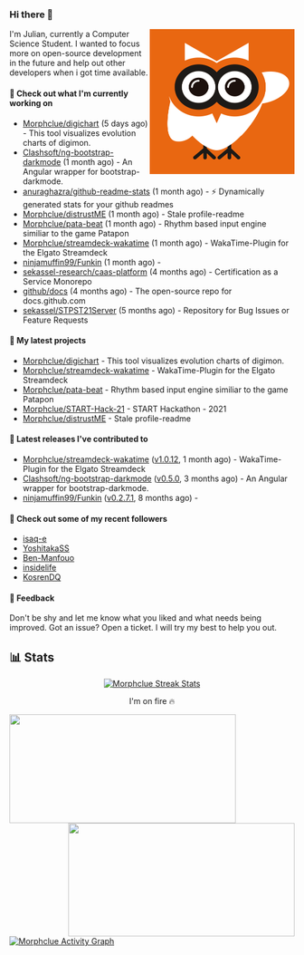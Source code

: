 ### Hi there 👋


<img align="right" src="https://github.com/Morphclue/Morphclue/blob/master/assets/animated-logo.gif" alt="Animated Logo" width="256" height="256" />
I'm Julian, currently a Computer Science Student. 
I wanted to focus more on open-source development in the future and help out other developers when i got time available.

#### 👷 Check out what I'm currently working on

- [Morphclue/digichart](https://github.com/Morphclue/digichart) (5 days ago) - This tool visualizes evolution charts of digimon.
- [Clashsoft/ng-bootstrap-darkmode](https://github.com/Clashsoft/ng-bootstrap-darkmode) (1 month ago) - An Angular wrapper for bootstrap-darkmode.
- [anuraghazra/github-readme-stats](https://github.com/anuraghazra/github-readme-stats) (1 month ago) - :zap: Dynamically generated stats for your github readmes
- [Morphclue/distrustME](https://github.com/Morphclue/distrustME) (1 month ago) - Stale profile-readme
- [Morphclue/pata-beat](https://github.com/Morphclue/pata-beat) (1 month ago) - Rhythm based input engine similiar to the game Patapon
- [Morphclue/streamdeck-wakatime](https://github.com/Morphclue/streamdeck-wakatime) (1 month ago) - WakaTime-Plugin for the Elgato Streamdeck 
- [ninjamuffin99/Funkin](https://github.com/ninjamuffin99/Funkin) (1 month ago) - 
- [sekassel-research/caas-platform](https://github.com/sekassel-research/caas-platform) (4 months ago) - Certification as a Service Monorepo
- [github/docs](https://github.com/github/docs) (4 months ago) - The open-source repo for docs.github.com
- [sekassel/STPST21Server](https://github.com/sekassel/STPST21Server) (5 months ago) - Repository for Bug Issues or Feature Requests

#### 🌱 My latest projects

- [Morphclue/digichart](https://github.com/Morphclue/digichart) - This tool visualizes evolution charts of digimon.
- [Morphclue/streamdeck-wakatime](https://github.com/Morphclue/streamdeck-wakatime) - WakaTime-Plugin for the Elgato Streamdeck 
- [Morphclue/pata-beat](https://github.com/Morphclue/pata-beat) - Rhythm based input engine similiar to the game Patapon
- [Morphclue/START-Hack-21](https://github.com/Morphclue/START-Hack-21) - START Hackathon - 2021
- [Morphclue/distrustME](https://github.com/Morphclue/distrustME) - Stale profile-readme

#### 🔭 Latest releases I've contributed to

- [Morphclue/streamdeck-wakatime](https://github.com/Morphclue/streamdeck-wakatime) ([v1.0.12](https://github.com/Morphclue/streamdeck-wakatime/releases/tag/v1.0.12), 1 month ago) - WakaTime-Plugin for the Elgato Streamdeck 
- [Clashsoft/ng-bootstrap-darkmode](https://github.com/Clashsoft/ng-bootstrap-darkmode) ([v0.5.0](https://github.com/Clashsoft/ng-bootstrap-darkmode/releases/tag/v0.5.0), 3 months ago) - An Angular wrapper for bootstrap-darkmode.
- [ninjamuffin99/Funkin](https://github.com/ninjamuffin99/Funkin) ([v0.2.7.1](https://github.com/ninjamuffin99/Funkin/releases/tag/v0.2.7.1), 8 months ago) - 

#### 👯 Check out some of my recent followers

- [isaq-e](https://github.com/isaq-e)
- [YoshitakaSS](https://github.com/YoshitakaSS)
- [Ben-Manfouo](https://github.com/Ben-Manfouo)
- [insidelife](https://github.com/insidelife)
- [KosrenDQ](https://github.com/KosrenDQ)

#### 💬 Feedback
Don't be shy and let me know what you liked and what needs being improved. 
Got an issue? Open a ticket. I will try my best to help you out.

## 📊 Stats

<p align="center">
  <a href="https://github.com/DenverCoder1/github-readme-streak-stats">
    <img title="🔥 Streak Stats" alt="Morphclue Streak Stats" src="http://github-readme-streak-stats.herokuapp.com?user=Morphclue&theme=dark"/>
  </a>
  <p align="center">I'm on fire 🔥</p>
</p>


<a href="https://github.com/anuraghazra/github-readme-stats">
  <img align="left" 
  src="https://github-readme-stats.vercel.app/api?username=Morphclue&show_icons=true&theme=dark&count_private=true&icon_color=0075ff&include_all_commits=true&custom_title=Morphclue%27s+GitHub+Stats"
  height="192px" width="400px"/>
</a>
<a href="https://github.com/anuraghazra/github-readme-stats">
  <img align="right" src="https://github-readme-stats.vercel.app/api/wakatime?username=Morphclue&theme=dark&layout=compact&langs_count=10" height="200px" width="400px"/>
</a>



<a href="https://github.com/ashutosh00710/github-readme-activity-graph"><img alt="Morphclue Activity Graph" 
src="https://activity-graph.herokuapp.com/graph?username=Morphclue&bg_color=141414&color=FFFFFF&line=ea8204&point=c3c3c3&hide_border=true" /></a>

